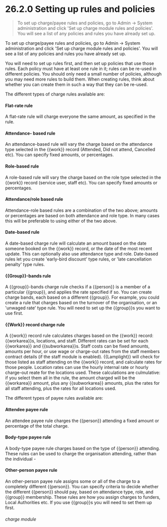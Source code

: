 # 26.2.0    Setting up rules and policies

> To set up charge/payee rules and policies, go to Admin -> System administration and click 'Set up charge module rules and policies'. You will see a list of any policies and rules you have already set up. 

To set up charge/payee rules and policies, go to Admin -> System administration and click 'Set up charge module rules and policies'. You will see a list of any policies and rules you have already set up. 

You will need to set up rules first, and then set up policies that use those rules. Each policy must have at least one rule in it; rules can be re-used in different policies. You should only need a small number of policies, although you may need more rules to build them. When creating rules, think about whether you can create them in such a way that they can be re-used. 

The different types of charge rules available are: 

#### Flat-rate rule

A flat-rate rule will charge everyone the same amount, as specified in the rule.

#### Attendance- based rule

An attendance-based rule will vary the charge based on the attendance type selected in the {{work}} record (Attended, Did not attend, Cancelled etc). You can specify fixed amounts, or percentages.

#### Role-based rule

A role-based rule will vary the charge based on the role type selected in the {{work}} record (service user, staff etc). You can specify fixed amounts or percentages.

#### Attendance/role based rule

Attendance-role based rules are a combination of the two above; amounts or percentages are based on both attendance and role type. In many cases this will be preferable to using either of the two above.

#### Date-based rule

A date-based charge rule will calculate an amount based on the date someone booked on the {{work}} record, or the date of the most recent update. This can optionally also use attendance type and role. Date-based rules let you create 'early-bird discount' type rules, or 'late cancellation penalty' type rules.

#### {{Group}}-bands rule

A {{group}}-bands charge rule checks if a {{person}} is a member of a particular {{group}}, and applies the rate specified if so. You can create charge bands, each based on a different {{group}}. For example, you could create a rule that charges based on the turnover of the organisation, or an 'unwaged rate' type rule. You will need to set up the {{group}}s you want to use first.

#### {{Work}} record charge rule

A {{work}} record rule calculates charges based on the {{work}} record: {{workarea}}s, locations, and staff. Different rates can be set for each {{workarea}} and {{subworkarea}}s. Staff costs can be fixed amounts, amounts per hour, or use wage or charge-out rates from the staff members contract details (if the staff module is enabled). {{Lamplight}} will check for those listed as staff attending on the {{work}} record, and calculate rates for those people. Location rates can use the hourly internal rate or hourly charge-out reate for the locations used. These calculations are culmulative: if you select them all in the rule, the amount charged will be the {{workarea}} amount, plus any {{subworkarea}} amounts, plus the rates for all staff attending, plus the rates for all locations used. 

The different types of payee rules available are: 

#### Attendee payee rule

An attendee payee rule charges the {{person}} attending a fixed amount or percentage of the total charge.

#### Body-type payee rule

A body-type payee rule charges based on the type of {{person}} attending. These rules can be used to charge the organisation attending, rather than the individual - 

#### Other-person payee rule

An other-person payee rule assigns some or all of the charge to a completely different {{person}}. You can specify criteria to decide whether the different {{person}} should pay, based on attendance type, role, and {{group}} membership. These rules are how you assign charges to funders, Local Authorities etc. If you use {{group}}s you will need to set them up first. 

###### charge module

